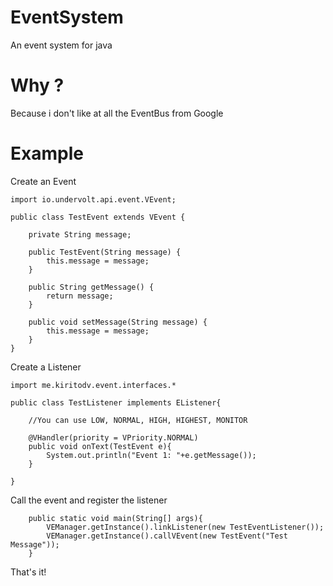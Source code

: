 # EventSystem
An event system for java

# Why ?
Because i don't like at all the EventBus from Google

# Example
Create an Event
```
import io.undervolt.api.event.VEvent;

public class TestEvent extends VEvent {

    private String message;

    public TestEvent(String message) {
        this.message = message;
    }

    public String getMessage() {
        return message;
    }

    public void setMessage(String message) {
        this.message = message;
    }
}
```
Create a Listener
```
import me.kiritodv.event.interfaces.*

public class TestListener implements EListener{
    
    //You can use LOW, NORMAL, HIGH, HIGHEST, MONITOR
    
    @VHandler(priority = VPriority.NORMAL)
    public void onText(TestEvent e){
        System.out.println("Event 1: "+e.getMessage());
    }
   
}
```
Call the event and register the listener
```
    public static void main(String[] args){
        VEManager.getInstance().linkListener(new TestEventListener());
        VEManager.getInstance().callVEvent(new TestEvent("Test Message"));
    }
```

That's it!
